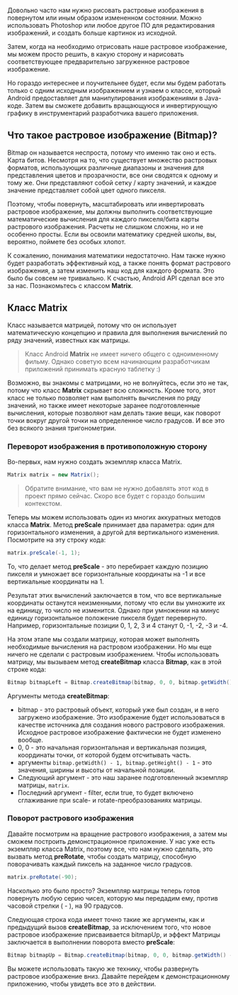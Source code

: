 Довольно часто нам нужно рисовать растровые изображения в повернутом или иным образом измененном состоянии. Можно использовать Photoshop или любое другое ПО для редактирования изображений, и создать больше картинок из исходной.

Затем, когда на необходимо отрисовать наше растровое изображение, мы можем просто решить, в какую сторону и нарисовать соответствующее предварительно загруженное растровое изображение.

Но гораздо интереснее и поучительнее будет, если мы будем работать только с одним исходным изображением и узнаем о классе, который Android предоставляет для манипулирования изображениями в Java-коде. Затем вы сможете добавить вращающуюся и инвертирующую графику в инструментарий разработчика вашего приложения.

## Что такое растровое изображение (Bitmap)?
Bitmap он называется неспроста, потому что именно так оно и есть. Карта битов. Несмотря на то, что существует множество растровых форматов, использующих различные диапазоны и значения для представления цветов и прозрачности, все они сводятся к одному и тому же. Они представляют собой сетку / карту значений, и каждое значение представляет собой цвет одного пикселя.

Поэтому, чтобы повернуть, масштабировать или инвертировать растровое изображение, мы должны выполнить соответствующие математические вычисления для каждого пикселя/бита карты растрового изображения. Расчеты не слишком сложны, но и не особенно просты. Если вы освоили математику средней школы, вы, вероятно, поймете без особых хлопот.

К сожалению, понимания математики недостаточно. Нам также нужно будет разработать эффективный код, а также понять формат растрового изображения, а затем изменить наш код для каждого формата. Это было бы совсем не тривиально. К счастью, Android API сделал все это за нас. Познакомьтесь с классом **Matrix**.

## Класс Matrix
Класс называется матрицей, потому что он использует математическую концепцию и правила для выполнения вычислений по ряду значений, известных как матрицы.

> Класс Android **Matrix** не имеет ничего общего с одноименному фильму. Однако советую всем начинающим разработчикам приложений принимать красную таблетку :)

Возможно, вы знакомы с матрицами, но не волнуйтесь, если это не так, потому что класс **Matrix** скрывает всю сложность. Кроме того, этот класс не только позволяет нам выполнять вычисления по ряду значений, но также имеет некоторые заранее подготовленные вычисления, которые позволяют нам делать такие вещи, как поворот точки вокруг другой точки на определенное число градусов. И все это без всякого знания тригонометрии.

### Переворот изображения в противоположную сторону
Во-первых, нам нужно создать экземпляр класса Matrix.
```java
Matrix matrix = new Matrix();
```
> Обратите внимание, что вам не нужно добавлять этот код в проект прямо сейчас. Скоро все будет с гораздо большим контекстом.

Теперь мы можем использовать один из многих аккуратных методов класса **Matrix**. Метод **preScale** принимает два параметра: один для горизонтального изменения, а другой для вертикального изменения. Посмотрите на эту строку кода:
```java
matrix.preScale(-1, 1);
```
То, что делает метод **preScale** - это перебирает каждую позицию пикселя и умножает все горизонтальные координаты на -1 и все вертикальные координаты на 1.

Результат этих вычислений заключается в том, что все вертикальные координаты останутся неизменными, потому что если вы умножите их на единицу, то число не изменится. Однако при умножении на минус единицу горизонтальное положение пикселя будет перевернуто. Например, горизонтальные позиции 0, 1, 2, 3 и 4 станут 0, -1, -2, -3 и -4.

На этом этапе мы создали матрицу, которая может выполнять необходимые вычисления на растровом изображении. Но мы еще ничего не сделали с растровым изображением. Чтобы использовать матрицу, мы вызываем метод **createBitmap** класса **Bitmap**, как в этой строке кода:
```java
Bitmap bitmapLeft = Bitmap.createBitmap(bitmap, 0, 0, bitmap.getWidth() - 1, bitmap.getHeight() - 1, matrix, true);
```
Аргументы метода **createBitmap**:
- bitmap - это растровый объект, который уже был создан, и в него загружено изображение. Это изображение будет использоваться в качестве источника для создания нового растрового изображения. Исходное растровое изображение фактически не будет изменено вообще.
- 0, 0 - это начальная горизонтальная и вертикальная позиция, координаты точки, от которой будем отсчитывать часть.
- аргументы ```bitmap.getWidth() - 1, bitmap.getHeight() - 1``` - это значения, ширины и высоты от начальной позиции.
- Следующий аргумент - это наш заранее подготовленный экземпляр матрицы, ```matrix```.
- Последний аргумент - filter, если true, то будет включено сглаживание при scale- и rotate-преобразованиях матрицы.

### Поворот растрового изображения
Давайте посмотрим на вращение растрового изображения, а затем мы сможем построить демонстрационное приложение. У нас уже есть экземпляр класса Matrix, поэтому все, что нам нужно сделать, это вызвать метод **preRotate**, чтобы создать матрицу, способную поворачивать каждый пиксель на заданное число градусов.
```java
matrix.preRotate(-90);
```
Насколько это было просто? Экземпляр матрицы теперь готов повернуть любую серию чисел, которую мы передадим ему, против часовой стрелки ( - ), на 90 градусов.

Cледующая строка кода имеет точно такие же аргументы, как и предыдущий вызов **createBitmap**, за исключением того, что новое растровое изображение присваивается bitmapUp, и эффект Матрицы заключается в выполнении поворота вместо **preScale**:
```java
Bitmap bitmapUp = Bitmap.createBitmap(bitmap, 0, 0, bitmap.getWidth() - 1, bitmap.getHeight() - 1, matrix, true);
```

Вы можете использовать такую же технику, чтобы развернуть растровое изображение вниз. Давайте перейдем к демонстрационному приложению, чтобы увидеть все это в действии.
